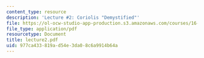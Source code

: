 ```yaml
---
content_type: resource
description: 'Lecture #2: Coriolis "Demystified"'
file: https://ol-ocw-studio-app-production.s3.amazonaws.com/courses/16-61-aerospace-dynamics-spring-2003/977ca433819ad54e3da08c6a9914b64a_lecture2.pdf
file_type: application/pdf
resourcetype: Document
title: lecture2.pdf
uid: 977ca433-819a-d54e-3da0-8c6a9914b64a
---
```

